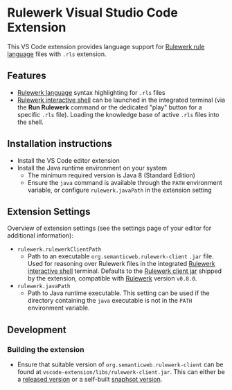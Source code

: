 # Rulewerk Visual Studio Code Extension

This VS Code extension provides language support for [Rulewerk rule language](https://github.com/knowsys/rulewerk/wiki#rulewerk-rule-language) files with `.rls` extension.

## Features

-   [Rulewerk language](https://github.com/knowsys/rulewerk/wiki/Rule-syntax-grammar) syntax highlighting for `.rls` files
-   [Rulewerk interactive shell](https://github.com/knowsys/rulewerk/wiki/Standalone-client/#rulewerk-interactive-shell) can be launched in the integrated terminal (via the **Run Rulewerk** command or the dedicated "play" button for a specific `.rls` file). Loading the knowledge base of active `.rls` files into the shell.

## Installation instructions

-   Install the VS Code editor extension
-   Install the Java runtime environment on your system
    -   The minimum required version is Java 8 (Standard Edition)
    -   Ensure the `java` command is available through the `PATH` environment variable, or configure `rulewerk.javaPath` in the extension setting

## Extension Settings

Overview of extension settings (see the settings page of your editor for additional information):

-   `rulewerk.rulewerkClientPath`
    -   Path to an executable `org.semanticweb.rulewerk-client` `.jar` file. Used for reasoning over Rulewerk files in the integrated [Rulewerk interactive shell](https://github.com/knowsys/rulewerk/wiki/Standalone-client/#rulewerk-interactive-shell) terminal. Defaults to the [Rulewerk client jar](https://github.com/knowsys/rulewerk/releases/download/v0.8.0/rulewerk-client-0.8.0.jar) shipped by the extension, compatible with [Rulewerk](https://github.com/knowsys/rulewerk) version `v0.8.0`.
-   `rulewerk.javaPath`
    -   Path to Java runtime executable. This setting can be used if the directory containing the `java` executable is not in the `PATH` environment variable.

## Development

### Building the extension

-   Ensure that suitable version of `org.semanticweb.rulewerk-client` can be found at `vscode-extension/libs/rulewerk-client.jar`. This can either be a [released version](https://github.com/knowsys/rulewerk/releases) or a self-built [snaphsot version](https://github.com/knowsys/rulewerk/wiki/Standalone-client#compilation).
